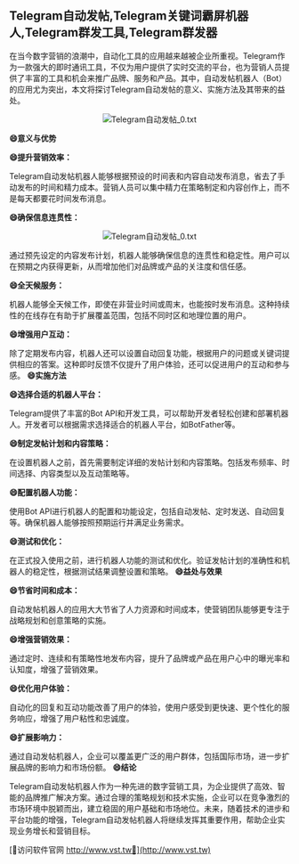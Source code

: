 ## **Telegram自动发帖,Telegram关键词霸屏机器人,Telegram群发工具,Telegram群发器**

在当今数字营销的浪潮中，自动化工具的应用越来越被企业所重视。Telegram作为一款强大的即时通讯工具，不仅为用户提供了实时交流的平台，也为营销人员提供了丰富的工具和机会来推广品牌、服务和产品。其中，自动发帖机器人（Bot）的应用尤为突出，本文将探讨Telegram自动发帖的意义、实施方法及其带来的益处。

 <center><img src="https://vst.tw/MP4/tuiguang/png/5.png" alt="Telegram自动发帖_0.txt"></center>

**😄意义与优势**

**😄提升营销效率：**

Telegram自动发帖机器人能够根据预设的时间表和内容自动发布消息，省去了手动发布的时间和精力成本。营销人员可以集中精力在策略制定和内容创作上，而不是每天都要花时间发布消息。

**😄确保信息连贯性：**

 <center><img src="https://vst.tw/MP4/tuiguang/png/7.png" alt="Telegram自动发帖_0.txt"></center>

通过预先设定的内容发布计划，机器人能够确保信息的连贯性和稳定性。用户可以在预期之内获得更新，从而增加他们对品牌或产品的关注度和信任感。

**😄全天候服务：**

机器人能够全天候工作，即使在非营业时间或周末，也能按时发布消息。这种持续性的在线存在有助于扩展覆盖范围，包括不同时区和地理位置的用户。

**😄增强用户互动：**

除了定期发布内容，机器人还可以设置自动回复功能，根据用户的问题或关键词提供相应的答案。这种即时反馈不仅提升了用户体验，还可以促进用户的互动和参与感。
**😄实施方法**

**😄选择合适的机器人平台：**

Telegram提供了丰富的Bot API和开发工具，可以帮助开发者轻松创建和部署机器人。开发者可以根据需求选择适合的机器人平台，如BotFather等。

**😄制定发帖计划和内容策略：**

在设置机器人之前，首先需要制定详细的发帖计划和内容策略。包括发布频率、时间选择、内容类型以及互动策略等。

**😄配置机器人功能：**

使用Bot API进行机器人的配置和功能设定，包括自动发帖、定时发送、自动回复等。确保机器人能够按照预期运行并满足业务需求。

**😄测试和优化：**

在正式投入使用之前，进行机器人功能的测试和优化。验证发帖计划的准确性和机器人的稳定性，根据测试结果调整设置和策略。
**😄益处与效果**

**😄节省时间和成本：**

自动发帖机器人的应用大大节省了人力资源和时间成本，使营销团队能够更专注于战略规划和创意策略的实施。

**😄增强营销效果：**

通过定时、连续和有策略性地发布内容，提升了品牌或产品在用户心中的曝光率和认知度，增强了营销效果。

**😄优化用户体验：**

自动化的回复和互动功能改善了用户的体验，使用户感受到更快速、更个性化的服务响应，增强了用户粘性和忠诚度。

**😄扩展影响力：**

通过自动发帖机器人，企业可以覆盖更广泛的用户群体，包括国际市场，进一步扩展品牌的影响力和市场份额。
**😄结论**

Telegram自动发帖机器人作为一种先进的数字营销工具，为企业提供了高效、智能的品牌推广解决方案。通过合理的策略规划和技术实施，企业可以在竞争激烈的市场环境中脱颖而出，建立稳固的用户基础和市场地位。未来，随着技术的进步和平台功能的增强，Telegram自动发帖机器人将继续发挥其重要作用，帮助企业实现业务增长和营销目标。


[👻访问软件官网 http://www.vst.tw👻](http://www.vst.tw)
